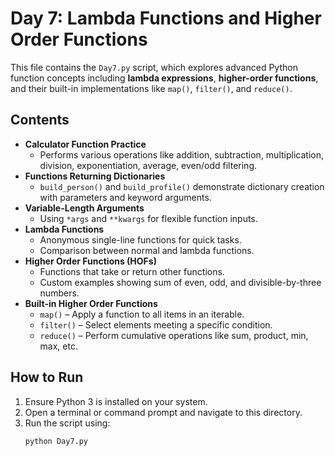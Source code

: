 # Day 7: Lambda Functions and Higher Order Functions

This file contains the `Day7.py` script, which explores advanced Python function concepts including **lambda expressions**, **higher-order functions**, and their built-in implementations like `map()`, `filter()`, and `reduce()`.

## Contents

- **Calculator Function Practice**
  - Performs various operations like addition, subtraction, multiplication, division, exponentiation, average, even/odd filtering.
- **Functions Returning Dictionaries**
  - `build_person()` and `build_profile()` demonstrate dictionary creation with parameters and keyword arguments.
- **Variable-Length Arguments**
  - Using `*args` and `**kwargs` for flexible function inputs.
- **Lambda Functions**
  - Anonymous single-line functions for quick tasks.
  - Comparison between normal and lambda functions.
- **Higher Order Functions (HOFs)**
  - Functions that take or return other functions.
  - Custom examples showing sum of even, odd, and divisible-by-three numbers.
- **Built-in Higher Order Functions**
  - `map()` – Apply a function to all items in an iterable.
  - `filter()` – Select elements meeting a specific condition.
  - `reduce()` – Perform cumulative operations like sum, product, min, max, etc.

## How to Run

1. Ensure Python 3 is installed on your system.  
2. Open a terminal or command prompt and navigate to this directory.  
3. Run the script using:
   ```bash
   python Day7.py
